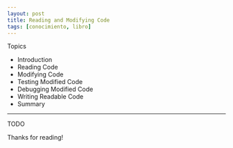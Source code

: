 ```yaml
---
layout: post
title: Reading and Modifying Code
tags: [conocimiento, libro]
---
```


<!--Resumen-->

Topics 

- Introduction
- Reading Code
- Modifying Code
- Testing Modified Code
- Debugging Modified Code
- Writing Readable Code
- Summary

---

<!--more-->
TODO
  
Thanks for reading!